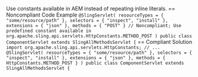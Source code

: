 Use constants available in AEM instead of repeating inline literals.
== Noncompliant Code Example
``
@SlingServlet(
        resourceTypes = { "some/resource/path" },
        selectors = { "inspect", "install" },
        extensions = { "json" },
        methods = { "POST" } // Noncompliant; Use predefined constant available in org.apache.sling.api.servlets.HttpConstants.METHOD_POST
)
public class ComponentServlet extends SlingAllMethodsServlet {
``
== Compliant Solution
``
import org.apache.sling.api.servlets.HttpConstants;
// ...
@SlingServlet(
        resourceTypes = { "some/resource/path" },
        selectors = { "inspect", "install" },
        extensions = { "json" },
        methods = { HttpConstants.METHOD_POST }
)
public class ComponentServlet extends SlingAllMethodsServlet {
``
